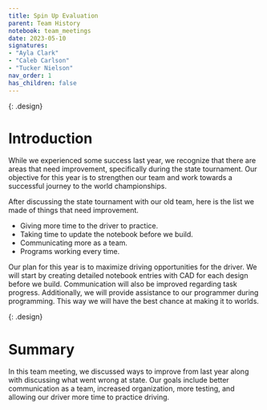 ```yaml
---
title: Spin Up Evaluation
parent: Team History
notebook: team_meetings
date: 2023-05-10
signatures:
- "Ayla Clark"
- "Caleb Carlson"
- "Tucker Nielson"
nav_order: 1
has_children: false
---
```


{: .design}
# Introduction

While we experienced some success last year, we recognize that there are areas that need improvement, specifically during the state tournament. Our objective for this year is to strengthen our team and work towards a successful journey to the world championships.

After discussing the state tournament with our old team, here is the list we made of things that need improvement.

* Giving more time to the driver to practice.
* Taking time to update the notebook before we build.
* Communicating more as a team.
* Programs working every time.

Our plan for this year is to maximize driving opportunities for the driver. We will start by creating detailed notebook entries with CAD for each design before we build. Communication will also be improved regarding task progress. Additionally, we will provide assistance to our programmer during programming. This way we will have the best chance at making it to worlds. 

{: .design}
# Summary

In this team meeting, we discussed ways to improve from last year along with discussing what went wrong at state. Our goals include better communication as a team, increased organization, more testing, and allowing our driver more time to practice driving.
